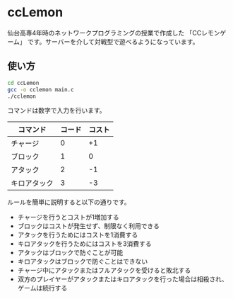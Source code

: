 # ccLemon

仙台高専4年時のネットワークプログラミングの授業で作成した 「CCレモンゲーム」 です。サーバーを介して対戦型で遊べるようになっています。  

## 使い方

```bash
cd ccLemon
gcc -o cclemon main.c
./cclemon
```

コマンドは数字で入力を行います。

| コマンド | コード | コスト |  
| -- | -- | -- |  
| チャージ | 0 | +1 |  
| ブロック | 1 | 0 |  
| アタック | 2 | -1 |  
| キロアタック | 3 | -3 |  

ルールを簡単に説明すると以下の通りです。  

- チャージを行うとコストが1増加する
- ブロックはコストが発生せず、制限なく利用できる
- アタックを行うためにはコストを1消費する
- キロアタックを行うためにはコストを3消費する
- アタックはブロックで防ぐことが可能
- キロアタックはブロックで防ぐことはできない
- チャージ中にアタックまたはフルアタックを受けると敗北する
- 双方のプレイヤーがアタックまたはキロアタックを行った場合は相殺され、ゲームは続行する

